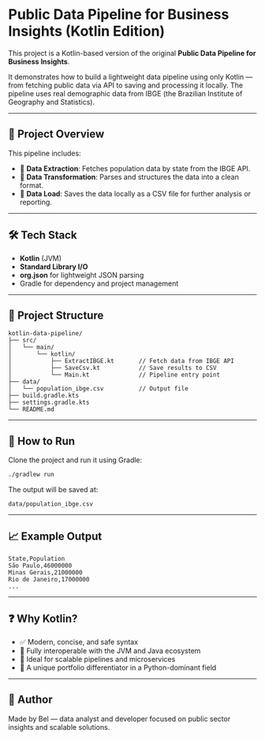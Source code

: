 # Public Data Pipeline for Business Insights (Kotlin Edition)

This project is a Kotlin-based version of the original **Public Data Pipeline for Business Insights**.

It demonstrates how to build a lightweight data pipeline using only Kotlin — from fetching public data via API to saving and processing it locally. The pipeline uses real demographic data from IBGE (the Brazilian Institute of Geography and Statistics).

---

## 📌 Project Overview

This pipeline includes:

- 📡 **Data Extraction**: Fetches population data by state from the IBGE API.
- 🧹 **Data Transformation**: Parses and structures the data into a clean format.
- 💾 **Data Load**: Saves the data locally as a CSV file for further analysis or reporting.

---

## 🛠 Tech Stack

- **Kotlin** (JVM)
- **Standard Library I/O**
- **org.json** for lightweight JSON parsing
- Gradle for dependency and project management

---

## 📁 Project Structure

```
kotlin-data-pipeline/
├── src/
│   └── main/
│       └── kotlin/
│           ├── ExtractIBGE.kt       // Fetch data from IBGE API
│           ├── SaveCsv.kt           // Save results to CSV
│           └── Main.kt              // Pipeline entry point
├── data/
│   └── population_ibge.csv          // Output file
├── build.gradle.kts
├── settings.gradle.kts
└── README.md
```

---

## 🚀 How to Run

Clone the project and run it using Gradle:

```bash
./gradlew run
```

The output will be saved at:

```
data/population_ibge.csv
```

---

## 📈 Example Output

```csv
State,Population
São Paulo,46000000
Minas Gerais,21000000
Rio de Janeiro,17000000
...
```

---

## ❓ Why Kotlin?

- ✅ Modern, concise, and safe syntax
- 🔗 Fully interoperable with the JVM and Java ecosystem
- 🚀 Ideal for scalable pipelines and microservices
- 🧠 A unique portfolio differentiator in a Python-dominant field

---

## 👤 Author

Made by Bel — data analyst and developer focused on public sector insights and scalable solutions.
